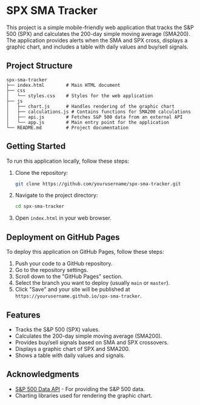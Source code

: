 # SPX SMA Tracker

This project is a simple mobile-friendly web application that tracks the S&P 500 (SPX) and calculates the 200-day simple moving average (SMA200). The application provides alerts when the SMA and SPX cross, displays a graphic chart, and includes a table with daily values and buy/sell signals.

## Project Structure

```
spx-sma-tracker
├── index.html        # Main HTML document
├── css
│   └── styles.css    # Styles for the web application
├── js
│   ├── chart.js      # Handles rendering of the graphic chart
│   ├── calculations.js # Contains functions for SMA200 calculations
│   ├── api.js        # Fetches S&P 500 data from an external API
│   └── app.js        # Main entry point for the application
└── README.md         # Project documentation
```

## Getting Started

To run this application locally, follow these steps:

1. Clone the repository:
   ```bash
   git clone https://github.com/yourusername/spx-sma-tracker.git
   ```

2. Navigate to the project directory:
   ```bash
   cd spx-sma-tracker
   ```

3. Open `index.html` in your web browser.

## Deployment on GitHub Pages

To deploy this application on GitHub Pages, follow these steps:

1. Push your code to a GitHub repository.
2. Go to the repository settings.
3. Scroll down to the "GitHub Pages" section.
4. Select the branch you want to deploy (usually `main` or `master`).
5. Click "Save" and your site will be published at `https://yourusername.github.io/spx-sma-tracker`.

## Features

- Tracks the S&P 500 (SPX) values.
- Calculates the 200-day simple moving average (SMA200).
- Provides buy/sell signals based on SMA and SPX crossovers.
- Displays a graphic chart of SPX and SMA200.
- Shows a table with daily values and signals.

## Acknowledgments

- [S&P 500 Data API](https://example.com) - For providing the S&P 500 data.
- Charting libraries used for rendering the graphic chart.